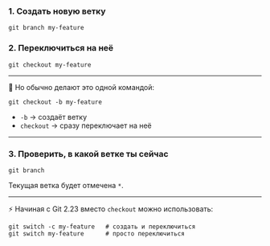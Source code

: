 ### 1. Создать новую ветку

`git branch my-feature`

### 2. Переключиться на неё

`git checkout my-feature`

---

📌 Но обычно делают это одной командой:

`git checkout -b my-feature`

- `-b` → создаёт ветку
- `checkout` → сразу переключает на неё

---

### 3. Проверить, в какой ветке ты сейчас

`git branch`

Текущая ветка будет отмечена `*`.

---

⚡️ Начиная с Git 2.23 вместо `checkout` можно использовать:

```
git switch -c my-feature   # создать и переключиться 
git switch my-feature      # просто переключиться
```